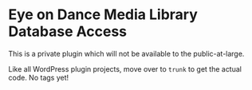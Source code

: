# Eye on Dance Media Library Database Access

This is a private plugin which will not be available to the public-at-large.

Like all WordPress plugin projects, move over to `trunk` to get the actual code. No tags yet!